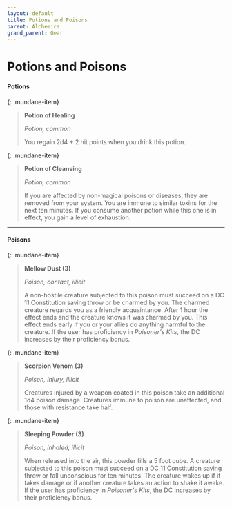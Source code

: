 ```yaml
---
layout: default
title: Potions and Poisons
parent: Alchemics
grand_parent: Gear
---
```


# Potions and Poisons

#### Potions

{: .mundane-item}
> **Potion of Healing**
> 
> *Potion, common*
> 
> You regain 2d4 + 2 hit points when you drink this potion. 

{: .mundane-item}
> **Potion of Cleansing**
> 
> *Potion, common*
> 
> If you are affected by non-magical poisons or diseases, they are removed from your system. You are immune to similar toxins for the next ten minutes. If you consume another potion while this one is in effect, you gain a level of exhaustion.

---

#### Poisons

{: .mundane-item}
> **Mellow Dust (3)**
> 
> *Poison, contact, illicit*
> 
> A non-hostile creature subjected to this poison must succeed on a DC 11 Constitution saving throw or be charmed by you. The charmed creature regards you as a friendly acquaintance. After 1 hour the effect ends and the creature knows it was charmed by you. This effect ends early if you or your allies do anything harmful to the creature. If the user has proficiency in _Poisoner's Kits_, the DC increases by their proficiency bonus.

{: .mundane-item}
> **Scorpion Venom (3)**
> 
> *Poison, injury, illicit*
> 
> Creatures injured by a weapon coated in this poison take an additional 1d4 poison damage. Creatures immune to poison are unaffected, and those with resistance take half.

{: .mundane-item}
> **Sleeping Powder (3)**
> 
> *Poison, inhaled, illicit*
> 
> When released into the air, this powder fills a 5 foot cube. A creature subjected to this poison must succeed on a DC 11 Constitution saving throw or fall unconscious for ten minutes. The creature wakes up if it takes damage or if another creature takes an action to shake it awake. If the user has proficiency in _Poisoner's Kits_, the DC increases by their proficiency bonus.
